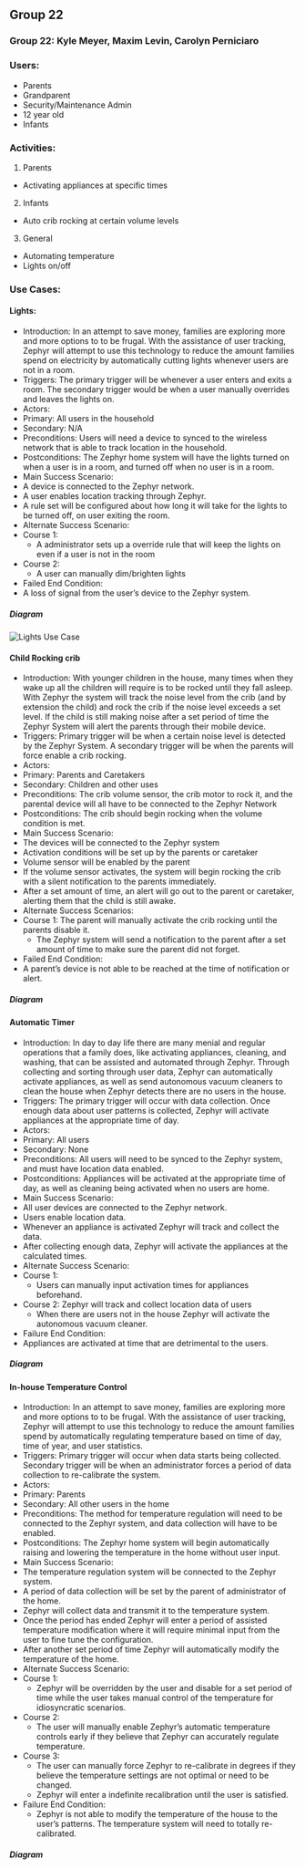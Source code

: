 ## Group 22
### Group 22: Kyle Meyer, Maxim Levin, Carolyn Perniciaro

### Users:
* Parents
* Grandparent
* Security/Maintenance Admin
* 12 year old
* Infants

### Activities:
1. Parents
 * Activating appliances at specific times
2. Infants
 * Auto crib rocking at certain volume levels
3. General
 * Automating temperature
 * Lights on/off

### Use Cases:
#### Lights:
* Introduction: In an attempt to save money, families are exploring more and more options to to be frugal. With the assistance of user tracking, Zephyr will attempt to use this technology to reduce the amount families spend on electricity by automatically cutting lights whenever users are not in a room.
* Triggers: The primary trigger will be whenever a user enters and exits a room. The secondary trigger would be when a user manually overrides and leaves the lights on.
* Actors:
 * Primary: All users in the household
 * Secondary: N/A
* Preconditions: Users will need a device to synced to the wireless network that is able to track location in the household.
* Postconditions: The Zephyr home system will have the lights turned on when a user is in a room, and turned off when no user is in a room.
* Main Success Scenario:
 * A device is connected to the Zephyr network.
 * A user enables location tracking through Zephyr.
 * A rule set will be configured about how long it will take for the lights to be turned off, on user exiting the room.
* Alternate Success Scenario:
 * Course 1:
   * A administrator sets up a override rule that will keep the lights on even if a user is not in the room
 * Course 2:
   * A user can manually dim/brighten lights
* Failed End Condition:
 * A loss of signal from the user’s device to the Zephyr system.

##### Diagram
![Lights Use Case](C:\Users\Maxim\github\Zephyr22\Lights.png)

#### Child Rocking crib
* Introduction: With younger children in the house, many times when they wake up all the children will require is to be rocked until they fall asleep. With Zephyr the system will track the noise level from the crib (and by extension the child) and rock the crib if the noise level exceeds a set level. If the child is still making noise after a set period of time the Zephyr System will alert the parents through their mobile device.
* Triggers: Primary trigger will be when a certain noise level is detected by the Zephyr System. A secondary trigger will be when the parents will force enable a crib rocking.
* Actors:
 * Primary: Parents and Caretakers
 * Secondary: Children and other uses
* Preconditions: The crib volume sensor, the crib motor to rock it, and the parental device will all have to be connected to the Zephyr Network
* Postconditions: The crib should begin rocking when the volume condition is met.
* Main Success Scenario:
 * The devices will be connected to the Zephyr system
 * Activation conditions will be set up by the parents or caretaker
 * Volume sensor will be enabled by the parent
 * If the volume sensor activates, the system will begin rocking the crib with a silent notification to the parents immediately.
 * After a set amount of time, an alert will go out to the parent or caretaker, alerting them that the child is still  awake.
* Alternate Success Scenarios:
 * Course 1: The parent will manually activate the crib rocking until the parents disable it.
   * The Zephyr system will send a notification to the parent after a set amount of time to make sure the parent did not forget.
* Failed End Condition:
 * A parent’s device is not able to be reached at the time of notification or alert.

##### Diagram

#### Automatic Timer
* Introduction: In day to day life there are many menial and regular operations that a family does, like activating appliances, cleaning, and washing, that can be assisted and automated through Zephyr. Through collecting and sorting through user data, Zephyr can automatically activate appliances, as well as send autonomous vacuum cleaners to clean the house when Zephyr detects there are no users in the house.
* Triggers: The primary trigger will occur with data collection. Once enough data about user patterns is collected, Zephyr will activate appliances at the appropriate time of day.
* Actors:
 * Primary: All users
 * Secondary: None
* Preconditions: All users will need to be synced to the Zephyr system, and must have location data enabled.
* Postconditions: Appliances will be activated at the appropriate time of day, as well as cleaning being activated when no users are home.
* Main Success Scenario:
 * All user devices are connected to the Zephyr network.
 * Users enable location data.
 * Whenever an appliance is activated Zephyr will track and collect the data.
 * After collecting enough data, Zephyr will activate the appliances at the calculated times.
* Alternate Success Scenario:
 * Course 1:
   * Users can manually input activation times for appliances beforehand.
 * Course 2:
Zephyr will track and collect location data of users
   * When there are users not in the house Zephyr will activate the autonomous vacuum cleaner.
* Failure End Condition:
 * Appliances are activated at time that are detrimental to the users.

##### Diagram

#### In-house Temperature Control
* Introduction: In an attempt to save money, families are exploring more and more options to to be frugal. With the assistance of user tracking, Zephyr will attempt to use this technology to reduce the amount families spend by automatically regulating temperature based on time of day, time of year, and user statistics.
* Triggers: Primary trigger will occur when data starts being collected. Secondary trigger will be when an administrator forces a period of data collection to re-calibrate the system.
* Actors:
 * Primary: Parents
 * Secondary: All other users in the home
* Preconditions: The method for temperature regulation will need to be connected to the Zephyr system, and data collection will have to be enabled.
* Postconditions: The Zephyr home system will begin automatically raising and lowering the temperature in the home without user input.
* Main Success Scenario:
 * The temperature regulation system will be connected to the Zephyr system.
 * A period of data collection will be set by the parent of administrator of the home.
 * Zephyr will collect data and transmit it to the temperature system.
 * Once the period has ended Zephyr will enter a period of assisted temperature modification where it will require minimal input from the user to fine tune the configuration.
 * After another set period of time Zephyr will automatically modify the temperature of the home.
* Alternate Success Scenario:
 * Course 1:
   * Zephyr will be overridden by the user and disable for a set period of time while the user takes manual control of the temperature for idiosyncratic scenarios.
 * Course 2:
   * The user will manually enable Zephyr’s automatic temperature controls early if they believe that Zephyr can accurately regulate temperature.
 * Course 3:
   * The user can manually force Zephyr to re-calibrate in degrees if they believe the temperature settings are not optimal or need to be changed.
   * Zephyr will enter a indefinite recalibration until the user is satisfied.
* Failure End Condition:
  * Zephyr is not able to modify the temperature of the house to the user’s patterns.
The temperature system will need to totally re-calibrated.

##### Diagram
